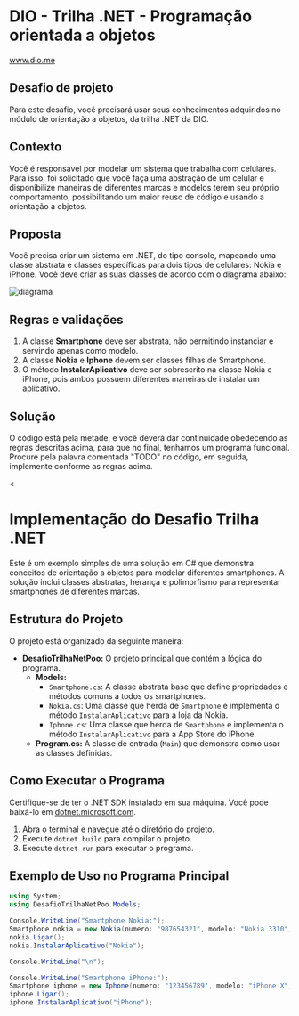 # DIO - Trilha .NET - Programação orientada a objetos
www.dio.me

## Desafio de projeto
Para este desafio, você precisará usar seus conhecimentos adquiridos no módulo de orientação a objetos, da trilha .NET da DIO.

## Contexto
Você é responsável por modelar um sistema que trabalha com celulares. Para isso, foi solicitado que você faça uma abstração de um celular e disponibilize maneiras de diferentes marcas e modelos terem seu próprio comportamento, possibilitando um maior reuso de código e usando a orientação a objetos.

## Proposta
Você precisa criar um sistema em .NET, do tipo console, mapeando uma classe abstrata e classes específicas para dois tipos de celulares: Nokia e iPhone. 
Você deve criar as suas classes de acordo com o diagrama abaixo:


![diagrama](https://github.com/Tarcilalves/DesafioTrilhaNetPoo/assets/107896645/1407b538-5fc4-4683-b4f6-9f0a3c5fac0e)



## Regras e validações
1. A classe **Smartphone** deve ser abstrata, não permitindo instanciar e servindo apenas como modelo.
2. A classe **Nokia** e **Iphone** devem ser classes filhas de Smartphone.
3. O método **InstalarAplicativo** deve ser sobrescrito na classe Nokia e iPhone, pois ambos possuem diferentes maneiras de instalar um aplicativo.

## Solução
O código está pela metade, e você deverá dar continuidade obedecendo as regras descritas acima, para que no final, tenhamos um programa funcional. Procure pela palavra comentada "TODO" no código, em seguida, implemente conforme as regras acima.

<

# Implementação do Desafio Trilha .NET

Este é um exemplo simples de uma solução em C# que demonstra conceitos de orientação a objetos para modelar diferentes smartphones. A solução inclui classes abstratas, herança e polimorfismo para representar smartphones de diferentes marcas.

## Estrutura do Projeto

O projeto está organizado da seguinte maneira:

- **DesafioTrilhaNetPoo:** O projeto principal que contém a lógica do programa.
  - **Models:**
    - `Smartphone.cs`: A classe abstrata base que define propriedades e métodos comuns a todos os smartphones.
    - `Nokia.cs`: Uma classe que herda de `Smartphone` e implementa o método `InstalarAplicativo` para a loja da Nokia.
    - `Iphone.cs`: Uma classe que herda de `Smartphone` e implementa o método `InstalarAplicativo` para a App Store do iPhone.
  - **Program.cs:** A classe de entrada (`Main`) que demonstra como usar as classes definidas.

## Como Executar o Programa

Certifique-se de ter o .NET SDK instalado em sua máquina. Você pode baixá-lo em [dotnet.microsoft.com](https://dotnet.microsoft.com/download).

1. Abra o terminal e navegue até o diretório do projeto.
2. Execute `dotnet build` para compilar o projeto.
3. Execute `dotnet run` para executar o programa.

## Exemplo de Uso no Programa Principal

```csharp
using System;
using DesafioTrilhaNetPoo.Models;

Console.WriteLine("Smartphone Nokia:");
Smartphone nokia = new Nokia(numero: "987654321", modelo: "Nokia 3310", imei: "IMEI987", memoria: 36);
nokia.Ligar();
nokia.InstalarAplicativo("Nokia");

Console.WriteLine("\n");

Console.WriteLine("Smartphone iPhone:");
Smartphone iphone = new Iphone(numero: "123456789", modelo: "iPhone X", imei: "IMEI123", memoria: 64);
iphone.Ligar();
iphone.InstalarAplicativo("iPhone");
